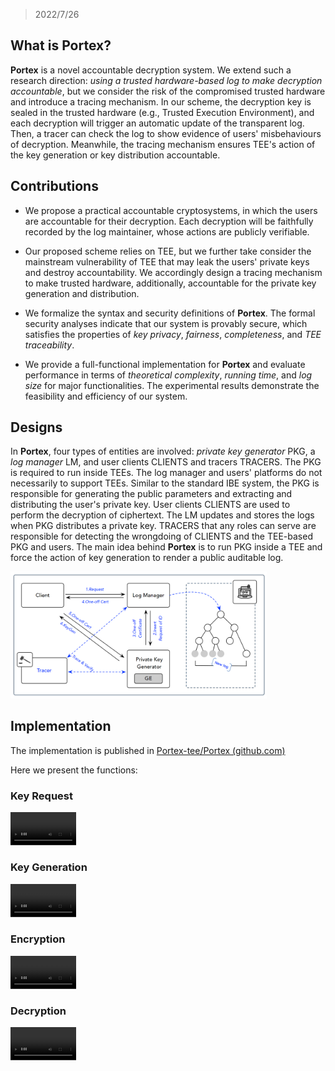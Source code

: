 
<head>
    <script src="https://cdn.mathjax.org/mathjax/latest/MathJax.js?config=TeX-AMS-MML_HTMLorMML" type="text/javascript"></script>
    <script type="text/x-mathjax-config">
        MathJax.Hub.Config({
            tex2jax: {
            skipTags: ['script', 'noscript', 'style', 'textarea', 'pre'],
            inlineMath: [['$','$']]
            }
        });
    </script>
</head>

> 2022/7/26

## What is **Portex**?

**Portex** is a novel accountable decryption system. We extend such a research direction: *using a trusted hardware-based log to make decryption accountable*, but we consider the risk of the compromised trusted hardware and introduce a tracing mechanism. In our scheme, the decryption key is sealed in the trusted hardware (e.g., Trusted Execution Environment), and each decryption will trigger an automatic update of the transparent log. Then, a tracer can check the log to show evidence of users' misbehaviours of decryption. Meanwhile, the tracing mechanism ensures TEE's action of the key generation or key distribution accountable. 



## Contributions

- We propose a practical accountable cryptosystems, in which the users are accountable for their decryption. Each decryption will be faithfully recorded by the log maintainer, whose actions are publicly verifiable. 

- Our proposed scheme relies on TEE, but we further take consider the mainstream vulnerability of TEE that may leak the users' private keys and destroy accountability. We accordingly design a tracing mechanism to make trusted hardware, additionally, accountable for the private key generation and distribution.
- We formalize the syntax and security definitions of **Portex**. The formal security analyses indicate that our system is provably secure, which satisfies the properties of *key privacy*, *fairness*, *completeness*, and *TEE traceability*.

- We provide a full-functional implementation for **Portex** and evaluate performance in terms of *theoretical complexity*, *running time*, and *log size* for major functionalities. The experimental results demonstrate the feasibility and efficiency of our system. 



## Designs

In **Portex**, four types of entities are involved: *private key generator* $\mathsf{PKG}$, a *log manager* $\mathsf{LM}$, and user clients $\mathsf{CLIENTS}$ and tracers $\mathsf{TRACERS}$. The $\mathsf{PKG}$ is required to run inside TEEs. The log manager and users' platforms do not necessarily to support TEEs. Similar to the standard IBE system, the $\mathsf{PKG}$ is responsible for generating the public parameters and extracting and distributing the user's private key. User clients $\mathsf{CLIENTS}$ are used to perform the decryption of ciphertext. The $\mathsf{LM}$ updates and stores the logs when $\mathsf{PKG}$ distributes a private key. $\mathsf{TRACERS}$ that any roles can serve are responsible for detecting the wrongdoing of $\mathsf{CLIENTS}$ and the TEE-based $\mathsf{PKG}$ and users. The main idea behind **Portex** is to run $\mathsf{PKG}$ inside a TEE and force the action of key generation to render a public auditable log.

<img src="assets/image-20220726180341133.png" alt="image-20220726180341133" style="zoom: 40%;" />

## Implementation

The implementation is published in [Portex-tee/Portex (github.com)](https://github.com/Portex-tee/Portex)

Here we present the functions:

### Key Request

<video src="media/keyreq.mkv" style="zoom: 35%;"></video>

### Key Generation

<video src="media/keygen.mkv" style="zoom: 35%;"></video>

### Encryption

<video src="media/encrypt.mkv" style="zoom: 35%;"></video>

### Decryption

<video src="media/decrypt.mkv" style="zoom: 35%;">

